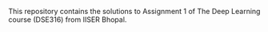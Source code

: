 This repository contains the solutions to Assignment 1 of The Deep Learning course (DSE316) from IISER Bhopal.
